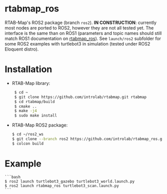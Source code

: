 rtabmap_ros
===========

RTAB-Map's ROS2 package (branch `ros2`). **IN CONSTRUCTION**: currently most nodes are ported to ROS2, however they are not all tested yet. The interface is the same than on ROS1 (parameters and topic names should still match ROS1 documentation on [rtabmap_ros](http://wiki.ros.org/rtabmap_ros)). See `launch/ros2` subfolder for some ROS2 examples with turtlebot3 in simulation (tested under ROS2 Eloquent distro).

# Installation 

* RTAB-Map library:
   ```bash
    $ cd ~
    $ git clone https://github.com/introlab/rtabmap.git rtabmap
    $ cd rtabmap/build
    $ cmake ..
    $ make -j4
    $ sudo make install
    ```
* RTAB-Map ROS2 package:
    ```bash
    $ cd ~/ros2_ws
    $ git clone --branch ros2 https://github.com/introlab/rtabmap_ros.git src/rtabmap_ros
    $ colcon build
    ```

# Example
    ```bash
    $ ros2 launch turtlebot3_gazebo turtlebot3_world.launch.py
    $ ros2 launch rtabmap_ros turtlebot3_scan.launch.py
    ```


